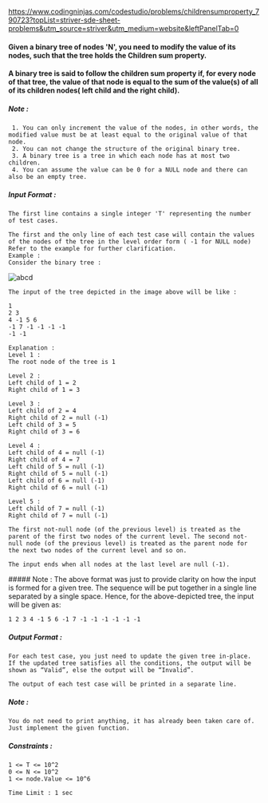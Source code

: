https://www.codingninjas.com/codestudio/problems/childrensumproperty_790723?topList=striver-sde-sheet-problems&utm_source=striver&utm_medium=website&leftPanelTab=0

<div _ngcontent-serverapp-c205="" class="description ng-star-inserted"><h4 id="given-a-binary-tree-of-nodes-39-n-39-you-need-to-modify-the-value-of-its-nodes-such-that-the-tree-holds-the-children-sum-property">Given a binary tree of nodes 'N', you need to modify the value of its nodes, such that the tree holds the Children sum property.</h4>

<h4 id="a-binary-tree-is-said-to-follow-the-children-sum-property-if-for-every-node-of-that-tree-the-value-of-that-node-is-equal-to-the-sum-of-the-value-s-of-all-of-its-children-nodes-left-child-and-the-right-child">A binary tree is said to follow the children sum property if, for every node of that tree, the value of that node is equal to the sum of the value(s) of all of its children nodes( left child and the right child).</h4>

<h5 id="note">Note :</h5>

<pre><code> 1. You can only increment the value of the nodes, in other words, the modified value must be at least equal to the original value of that node.
 2. You can not change the structure of the original binary tree.
 3. A binary tree is a tree in which each node has at most two children.      
 4. You can assume the value can be 0 for a NULL node and there can also be an empty tree.
</code></pre>

<h5 id="input-format">Input Format :</h5>

<pre><code>The first line contains a single integer 'T' representing the number of test cases. 

The first and the only line of each test case will contain the values of the nodes of the tree in the level order form ( -1 for NULL node) Refer to the example for further clarification.
Example : 
Consider the binary tree :
</code></pre>

<p><img src="https://files.codingninjas.in/screenshot-from-2020-10-09-12-55-45-5134.png" alt="abcd"></p>

<pre><code>The input of the tree depicted in the image above will be like : 

1
2 3
4 -1 5 6
-1 7 -1 -1 -1 -1
-1 -1

Explanation :
Level 1 :
The root node of the tree is 1

Level 2 :
Left child of 1 = 2
Right child of 1 = 3

Level 3 :
Left child of 2 = 4
Right child of 2 = null (-1)
Left child of 3 = 5
Right child of 3 = 6

Level 4 :
Left child of 4 = null (-1)
Right child of 4 = 7
Left child of 5 = null (-1)
Right child of 5 = null (-1)
Left child of 6 = null (-1)
Right child of 6 = null (-1)

Level 5 :
Left child of 7 = null (-1)
Right child of 7 = null (-1)

The first not-null node (of the previous level) is treated as the parent of the first two nodes of the current level. The second not-null node (of the previous level) is treated as the parent node for the next two nodes of the current level and so on.

The input ends when all nodes at the last level are null (-1).
</code></pre>

<p>##### Note :
    The above format was just to provide clarity on how the input is formed for a given tree. 
    The sequence will be put together in a single line separated by a single space. Hence, for the above-depicted tree, the input will be given as:</p>

<pre><code>1 2 3 4 -1 5 6 -1 7 -1 -1 -1 -1 -1 -1
</code></pre>

<h5 id="output-format">Output Format :</h5>

<pre><code>For each test case, you just need to update the given tree in-place. If the updated tree satisfies all the conditions, the output will be shown as “Valid”, else the output will be “Invalid”.

The output of each test case will be printed in a separate line.
</code></pre>

<h5 id="note">Note :</h5>

<pre><code>You do not need to print anything, it has already been taken care of. Just implement the given function.
</code></pre>

<h5 id="constraints">Constraints :</h5>

<pre><code>1 &lt;= T &lt;= 10^2
0 &lt;= N &lt;= 10^2
1 &lt;= node.Value &lt;= 10^6

Time Limit : 1 sec
</code></pre>
</div>
